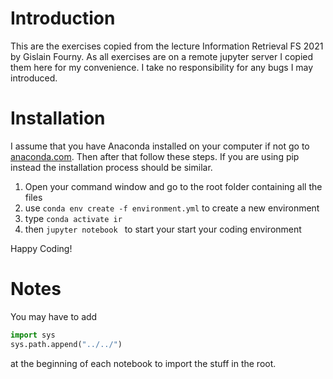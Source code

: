 # Introduction

This are the exercises copied from the lecture Information Retrieval FS 2021 by Gislain Fourny. As all exercises are on a remote jupyter server I copied them here for my convenience. I take no responsibility for any bugs I may introduced.

# Installation  

I assume that you have Anaconda installed on your computer if not go to [anaconda.com](https://www.anaconda.com). Then after that follow these steps. If you are using pip instead the installation process should be similar.

1. Open your command window and go to the root folder containing all the files
2. use `conda env create -f environment.yml` to create a new environment
3. type `conda activate ir` 
4. then `jupyter notebook ` to start your start your coding environment

Happy Coding!

# Notes

You may have to add

````python
import sys
sys.path.append("../../")
````

at the beginning of each notebook to import the stuff in the root.
